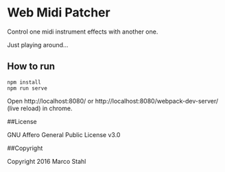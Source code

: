 # Web Midi Patcher
Control one midi instrument effects with another one.

Just playing around...

## How to run

    npm install
    npm run serve

Open http://localhost:8080/ or http://localhost:8080/webpack-dev-server/ (live reload) in chrome.

##License

GNU Affero General Public License v3.0

##Copyright

Copyright 2016 Marco Stahl